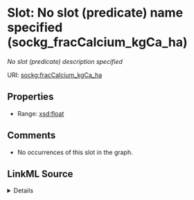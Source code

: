 

# Slot: No slot (predicate) name specified (sockg_fracCalcium_kgCa_ha)


_No slot (predicate) description specified_







URI: [sockg:fracCalcium_kgCa_ha](https://idir.uta.edu/sockg-ontology/docs/fracCalcium_kgCa_ha)



<!-- no inheritance hierarchy -->








## Properties

* Range: [xsd:float](http://www.w3.org/2001/XMLSchema#float)





## Comments

* No occurrences of this slot in the graph.



## LinkML Source

<details>

```yaml
name: sockg_fracCalcium_kgCa_ha
description: No slot (predicate) description specified
title: No slot (predicate) name specified
comments:
- No occurrences of this slot in the graph.
from_schema: soc-kg
rank: 1000
domain: sockg_YieldNutrientUptake
slot_uri: sockg:fracCalcium_kgCa_ha
alias: sockg_fracCalcium_kgCa_ha
range: float

```
</details>